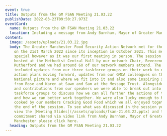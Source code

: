```yaml
---
event: true
title: Outputs from the GM FSAN Meeting 21.03.22
publishDate: 2022-03-23T09:50:27.973Z
eventCard:
  name: Outputs from the GM FSAN Meeting 21.03.22
  location: Including a message from Andy Burnham, Mayor of Greater Manchester
content:
  image: /assets/uploads/21.03.22.jpg
  body: The Greater Manchester Food Security Action Network met for the third time
    on the 21st March 2022 since its inception in October 2021. This meeting was
    special however as it was our first meeting in person. The session was
    hosted at the Methodist Central Hall by our network Chair, Reverend Ian
    Rutherford and we had around 60 of our network members attend. The morning
    included updates from our three taskforce groups on their work to date and
    action plans moving forward, updates from our GMCA colleagues on the
    National picture and where we fit into it and also some inspiring stories
    from Rose and Karen at Sawn and Sam at the Message Trust. Alongside updates
    and contributions from our speakers we were able to break out into our three
    taskforce groups to discuss how we can all further the actions of the groups
    and how we can better work together. We were also lucky enough to have food
    cooked by our members Cracking Good Food which we all enjoyed together at
    the end of the session. To see what was discussed in the session you can
    view the [Meeting Slides](/assets/uploads/fsan-21.03.22.pptx) and to see the
    commitment shared via video link from Andy Burnham, Mayor of Greater
    Manchester please click here.
  heading: Outputs from the GM FSAN Meeting 21.03.22
---
```

